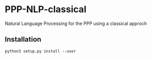 # PPP-NLP-classical

Natural Language Processing for the PPP using a classical approch

## Installation
```
python3 setup.py install --user
```
